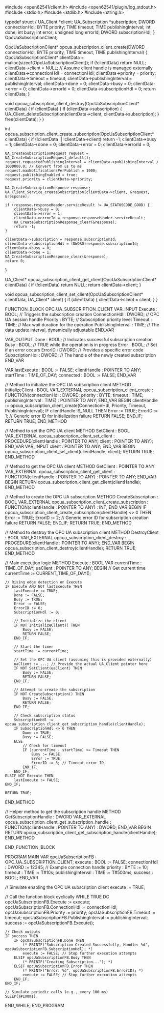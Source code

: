 #include <open62541/client.h>
#include <open62541/plugin/log_stdout.h>
#include <stdio.h>
#include <stdlib.h>
#include <string.h>

typedef struct {
    UA_Client *client;
    UA_Subscription *subscription;
    DWORD connectionHdl;
    BYTE priority;
    TIME timeout;
    TIME publishingInterval;
    int done;
    int busy;
    int error;
    unsigned long errorId;
    DWORD subscriptionHdl;
} OpcUaSubscriptionClient;

OpcUaSubscriptionClient* opcua_subscription_client_create(DWORD connectionHdl, BYTE priority, TIME timeout, TIME publishingInterval) {
    OpcUaSubscriptionClient* clientData = malloc(sizeof(OpcUaSubscriptionClient));
    if (!clientData) return NULL;
    clientData->client = NULL; // Assume client handle is managed externally
    clientData->connectionHdl = connectionHdl;
    clientData->priority = priority;
    clientData->timeout = timeout;
    clientData->publishingInterval = publishingInterval;
    clientData->done = 0;
    clientData->busy = 0;
    clientData->error = 0;
    clientData->errorId = 0;
    clientData->subscriptionHdl = 0;
    return clientData;
}

void opcua_subscription_client_destroy(OpcUaSubscriptionClient* clientData) {
    if (clientData) {
        if (clientData->subscription) {
            UA_Client_deleteSubscription(clientData->client, clientData->subscription);
        }
        free(clientData);
    }
}

int opcua_subscription_client_create_subscription(OpcUaSubscriptionClient* clientData) {
    if (!clientData || !clientData->client) return -1;
    clientData->busy = 1;
    clientData->done = 0;
    clientData->error = 0;
    clientData->errorId = 0;

    UA_CreateSubscriptionRequest request = UA_CreateSubscriptionRequest_default();
    request.requestedPublishingInterval = clientData->publishingInterval / 1000000.0; // Convert from us to ms
    request.maxNotificationsPerPublish = 1000;
    request.publishingEnabled = true;
    request.priority = clientData->priority;

    UA_CreateSubscriptionResponse response;
    UA_Client_Service_createSubscription(clientData->client, &request, &response);

    if (response.responseHeader.serviceResult != UA_STATUSCODE_GOOD) {
        clientData->busy = 0;
        clientData->error = 1;
        clientData->errorId = response.responseHeader.serviceResult;
        UA_CreateSubscriptionResponse_clear(&response);
        return -1;
    }

    clientData->subscription = response.subscriptionId;
    clientData->subscriptionHdl = (DWORD)response.subscriptionId;
    clientData->busy = 0;
    clientData->done = 1;
    UA_CreateSubscriptionResponse_clear(&response);
    return 0;
}

UA_Client* opcua_subscription_client_get_client(OpcUaSubscriptionClient* clientData) {
    if (!clientData) return NULL;
    return clientData->client;
}

void opcua_subscription_client_set_client(OpcUaSubscriptionClient* clientData, UA_Client* client) {
    if (clientData) {
        clientData->client = client;
    }
}


FUNCTION_BLOCK OPC_UA_SUBSCRIPTION_CLIENT
VAR_INPUT
    Execute : BOOL;             // Triggers the subscription creation
    ConnectionHdl : DWORD;       // OPC UA session handle
    Priority : BYTE;              // Subscription priority level
    Timeout : TIME;              // Max wait duration for the operation
    PublishingInterval : TIME;   // The data update interval, dynamically adjustable
END_VAR

VAR_OUTPUT
    Done : BOOL;                 // Indicates successful subscription creation
    Busy : BOOL;                 // TRUE while the operation is in progress
    Error : BOOL;                // Set if an error occurs
    ErrorID : DWORD;             // Provides a specific error code
    SubscriptionHdl : DWORD;     // The handle of the newly created subscription
END_VAR

VAR
    lastExecute : BOOL := FALSE;
    clientHandle : POINTER TO ANY;
    startTime : TIME_OF_DAY;
    connected : BOOL := FALSE;
END_VAR

// Method to initialize the OPC UA subscription client
METHOD InitializeClient : BOOL
VAR_EXTERNAL
    opcua_subscription_client_create : FUNCTION(connectionHdl : DWORD; priority : BYTE; timeout : TIME; publishingInterval : TIME) : POINTER TO ANY;
END_VAR
BEGIN
    clientHandle := opcua_subscription_client_create(ConnectionHdl, Priority, Timeout, PublishingInterval);
    IF clientHandle IS_NULL THEN
        Error := TRUE;
        ErrorID := 1; // Generic error ID for initialization failure
        RETURN FALSE;
    END_IF;
    RETURN TRUE;
END_METHOD

// Method to set the OPC UA client
METHOD SetClient : BOOL
VAR_EXTERNAL
    opcua_subscription_client_set_client : PROCEDURE(clientHandle : POINTER TO ANY; client : POINTER TO ANY);
END_VAR
VAR_INPUT
    client : POINTER TO ANY;
END_VAR
BEGIN
    opcua_subscription_client_set_client(clientHandle, client);
    RETURN TRUE;
END_METHOD

// Method to get the OPC UA client
METHOD GetClient : POINTER TO ANY
VAR_EXTERNAL
    opcua_subscription_client_get_client : FUNCTION(clientHandle : POINTER TO ANY) : POINTER TO ANY;
END_VAR
BEGIN
    RETURN opcua_subscription_client_get_client(clientHandle);
END_METHOD

// Method to create the OPC UA subscription
METHOD CreateSubscription : BOOL
VAR_EXTERNAL
    opcua_subscription_client_create_subscription : FUNCTION(clientHandle : POINTER TO ANY) : INT;
END_VAR
BEGIN
    IF opcua_subscription_client_create_subscription(clientHandle) <> 0 THEN
        Error := TRUE;
        ErrorID := 2; // Generic error ID for subscription creation failure
        RETURN FALSE;
    END_IF;
    RETURN TRUE;
END_METHOD

// Method to destroy the OPC UA subscription client
METHOD DestroyClient : BOOL
VAR_EXTERNAL
    opcua_subscription_client_destroy : PROCEDURE(clientHandle : POINTER TO ANY);
END_VAR
BEGIN
    opcua_subscription_client_destroy(clientHandle);
    RETURN TRUE;
END_METHOD

// Main execution logic
METHOD Execute : BOOL
VAR
    currentTime : TIME_OF_DAY;
    uaClient : POINTER TO ANY;
BEGIN
    // Get current time
    currentTime := CURRENT_TIME_OF_DAY();

    // Rising edge detection on Execute
    IF Execute AND NOT lastExecute THEN
        lastExecute := TRUE;
        Done := FALSE;
        Busy := TRUE;
        Error := FALSE;
        ErrorID := 0;
        SubscriptionHdl := 0;

        // Initialize the client
        IF NOT InitializeClient() THEN
            Busy := FALSE;
            RETURN FALSE;
        END_IF;

        // Start the timer
        startTime := currentTime;

        // Set the OPC UA client (assuming this is provided externally)
        uaClient := ...; // Provide the actual UA_Client pointer here
        IF NOT SetClient(uaClient) THEN
            Busy := FALSE;
            RETURN FALSE;
        END_IF;

        // Attempt to create the subscription
        IF NOT CreateSubscription() THEN
            Busy := FALSE;
            RETURN FALSE;
        END_IF;

        // Check subscription status
        SubscriptionHdl := opcua_subscription_client_get_subscription_handle(clientHandle);
        IF SubscriptionHdl <> 0 THEN
            Done := TRUE;
            Busy := FALSE;
        ELSE
            // Check for timeout
            IF (currentTime - startTime) >= Timeout THEN
                Busy := FALSE;
                Error := TRUE;
                ErrorID := 3; // Timeout error ID
            END_IF;
        END_IF;
    ELSIF NOT Execute THEN
        lastExecute := FALSE;
    END_IF;

    RETURN TRUE;
END_METHOD

// Helper method to get the subscription handle
METHOD GetSubscriptionHandle : DWORD
VAR_EXTERNAL
    opcua_subscription_client_get_subscription_handle : FUNCTION(clientHandle : POINTER TO ANY) : DWORD;
END_VAR
BEGIN
    RETURN opcua_subscription_client_get_subscription_handle(clientHandle);
END_METHOD

END_FUNCTION_BLOCK

PROGRAM MAIN
VAR
    opcUaSubscriptionFB : OPC_UA_SUBSCRIPTION_CLIENT;
    execute : BOOL := FALSE;
    connectionHdl : DWORD := 12345; // Example connection handle
    priority : BYTE := 10;
    timeout : TIME := T#10s;
    publishingInterval : TIME := T#500ms;
    success : BOOL;
END_VAR

// Simulate enabling the OPC UA subscription client
execute := TRUE;

// Call the function block cyclically
WHILE TRUE DO
    opcUaSubscriptionFB.Execute := execute;
    opcUaSubscriptionFB.ConnectionHdl := connectionHdl;
    opcUaSubscriptionFB.Priority := priority;
    opcUaSubscriptionFB.Timeout := timeout;
    opcUaSubscriptionFB.PublishingInterval := publishingInterval;
    success := opcUaSubscriptionFB.Execute();

    // Check outputs
    IF success THEN
        IF opcUaSubscriptionFB.Done THEN
            (* PRINTF("Subscription Created Successfully, Handle: %d", opcUaSubscriptionFB.SubscriptionHdl); *)
            execute := FALSE; // Stop further execution attempts
        ELSIF opcUaSubscriptionFB.Busy THEN
            (* PRINTF("Creating Subscription..."); *)
        ELSIF opcUaSubscriptionFB.Error THEN
            (* PRINTF("Error: %d", opcUaSubscriptionFB.ErrorID); *)
            execute := FALSE; // Stop further execution attempts
        END_IF;
    END_IF;

    // Simulate periodic calls (e.g., every 100 ms)
    SLEEP(T#100ms);
END_WHILE;
END_PROGRAM
